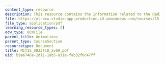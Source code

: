 ```yaml
---
content_type: resource
description: This resource contains the information related to the Radix heap animation.
file: https://ol-ocw-studio-app-production.s3.amazonaws.com/courses/15-082j-network-optimization-fall-2010/b9a6748a2d111ab5831efab32f6c47ff_MIT15_082JF10_av09.pdf
file_type: application/pdf
learning_resource_types: []
ocw_type: OCWFile
parent_title: Animations
parent_type: CourseSection
resourcetype: Document
title: MIT15_082JF10_av09.pdf
uid: b9a6748a-2d11-1ab5-831e-fab32f6c47ff
---
```

